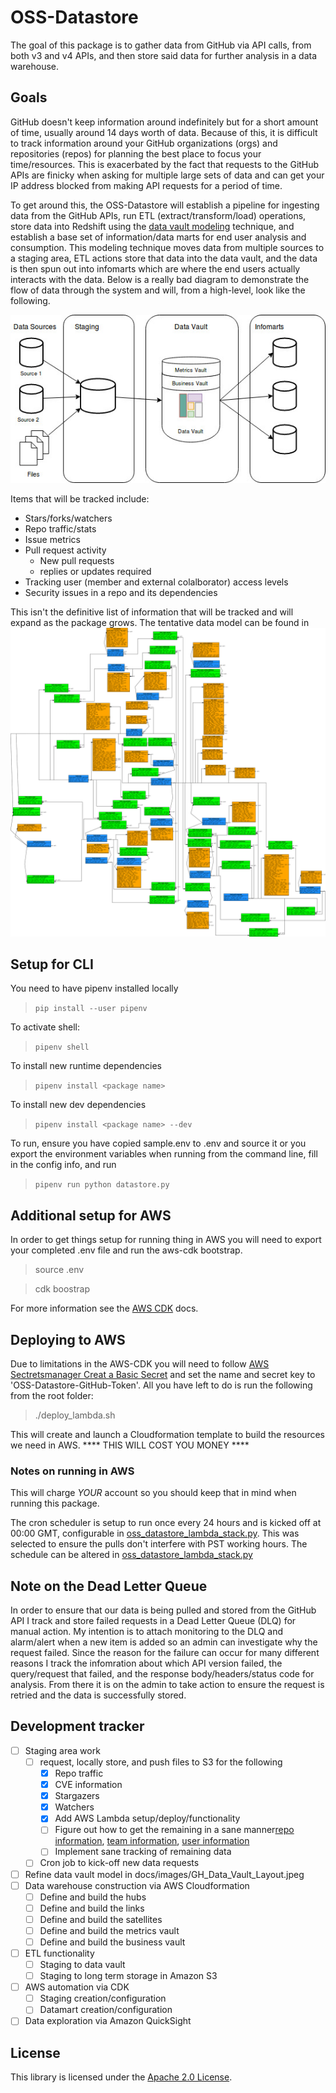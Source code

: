 # OSS-Datastore
The goal of this package is to gather data from GitHub via API calls, from both v3 and v4 APIs, and then store said data for further analysis in a data warehouse.

## Goals
GitHub doesn't keep information around indefinitely but for a short amount of time, usually around 14 days worth of data. Because of this, it is difficult to track information around your GitHub organizations (orgs) and repositories (repos) for planning the best place to focus your time/resources. This is exacerbated by the fact that requests to the GitHub APIs are finicky when asking for multiple large sets of data and can get your IP address blocked from making API requests for a period of time.

To get around this, the OSS-Datastore will establish a pipeline for ingesting data from the GitHub APIs, run ETL (extract/transform/load) operations, store data into Redshift using the [data vault modeling](https://en.wikipedia.org/wiki/Data_vault_modeling) technique, and establish a base set of information/data marts for end user analysis and consumption. This modeling technique moves data from multiple sources to a staging area, ETL actions store that data into the data vault, and the data is then spun out into infomarts which are where the end users actually interacts with the data. Below is a really bad diagram to demonstrate the flow of data through the system and will, from a high-level, look like the following.

![overview](docs/images/GH_Data_Vault_Overview.jpg)

Items that will be tracked include:

* Stars/forks/watchers
* Repo traffic/stats
* Issue metrics
* Pull request activity
  * New pull requests
  * replies or updates required
* Tracking user (member and external colalborator) access levels
* Security issues in a repo and its dependencies

This isn't the definitive list of information that will be tracked and will expand as the package grows. The tentative data model can be found in ![overview](docs/images/GH_Data_Vault_Layout.svg)

## Setup for CLI
You need to have pipenv installed locally

> `pip install --user pipenv`

To activate shell:

> `pipenv shell`

To install new runtime dependencies

> `pipenv install <package name>`

To install new dev dependencies

> `pipenv install <package name> --dev`

To run, ensure you have copied sample.env to .env and source it or you export the environment variables when running from the command line, fill in the config info, and run

> `pipenv run python datastore.py`

## Additional setup for AWS
In order to get things setup for running thing in AWS you will need to export your completed .env file and run the aws-cdk bootstrap.

> source .env

> cdk boostrap

For more information see the [AWS CDK](https://docs.aws.amazon.com/cdk/latest/guide/getting_started.html) docs.

## Deploying to AWS
Due to limitations in the AWS-CDK you will need to follow [AWS Sectretsmanager Creat a Basic Secret](https://docs.aws.amazon.com/secretsmanager/latest/userguide/manage_create-basic-secret.html) and set the name and secret key to 'OSS-Datastore-GitHub-Token'.
All you have left to do is run the following from the root folder:

> ./deploy_lambda.sh

This will create and launch a Cloudformation template to build the resources we need in AWS. **** THIS WILL COST YOU MONEY ****

### Notes on running in AWS
This will charge *YOUR* account so you should keep that in mind when running this package.

The cron scheduler is setup to run once every 24 hours and is kicked off at 00:00 GMT, configurable in [oss_datastore_lambda_stack.py](infra/oss_datastore_lambda/oss_datastore_lambda_stack.py#101). This was selected to ensure the pulls don't interfere with PST working hours. The schedule can be altered in [oss_datastore_lambda_stack.py](infra/oss_datastore_lambda/oss_datastore_lambda_stack.py)

## Note on the Dead Letter Queue
In order to ensure that our data is being pulled and stored from the GitHub API I track and store failed requests in a Dead Letter Queue (DLQ) for manual action. My intention is to attach monitoring to the DLQ and alarm/alert when a new item is added so an admin can investigate why the request failed. Since the reason for the failure can occur for many different reasons I track the infomration about which API version failed, the query/request that failed, and the response body/headers/status code for analysis. From there it is on the admin to take action to ensure the request is retried and the data is successfully stored.

## Development tracker
* [ ] Staging area work
   * [ ] request, locally store, and push files to S3 for the following
     * [X] Repo traffic
     * [X] CVE information
     * [X] Stargazers
     * [X] Watchers
     * [X] Add AWS Lambda setup/deploy/functionality
     * [ ] Figure out how to get the remaining in a sane manner[repo information](https://developer.github.com/v4/object/repository/), [team information](https://developer.github.com/v4/object/team/), [user information](https://developer.github.com/v4/object/user/)
     * [ ] Implement sane tracking of remaining data
   * [ ] Cron job to kick-off new data requests
* [ ] Refine data vault model in docs/images/GH_Data_Vault_Layout.jpeg
* [ ] Data warehouse construction via AWS Cloudformation
    * [ ] Define and build the hubs
    * [ ] Define and build the links
    * [ ] Define and build the satellites
    * [ ] Define and build the metrics vault
    * [ ] Define and build the business vault
* [ ] ETL functionality
  * [ ] Staging to data vault
  * [ ] Staging to long term storage in Amazon S3
* [ ] AWS automation via CDK
  * [ ] Staging creation/configuration
  * [ ] Datamart creation/configuration
* [ ] Data exploration via Amazon QuickSight

## License
This library is licensed under the [Apache 2.0 License](LICENSE).
